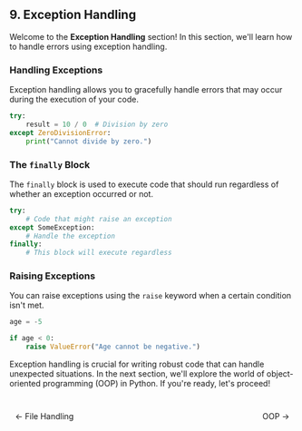 ## 9. Exception Handling

Welcome to the **Exception Handling** section! In this section, we'll learn how to handle errors using exception handling.

### Handling Exceptions

Exception handling allows you to gracefully handle errors that may occur during the execution of your code.

```python
try:
    result = 10 / 0  # Division by zero
except ZeroDivisionError:
    print("Cannot divide by zero.")
```

### The `finally` Block

The `finally` block is used to execute code that should run regardless of whether an exception occurred or not.

```python
try:
    # Code that might raise an exception
except SomeException:
    # Handle the exception
finally:
    # This block will execute regardless
```

### Raising Exceptions

You can raise exceptions using the `raise` keyword when a certain condition isn't met.

```python
age = -5

if age < 0:
    raise ValueError("Age cannot be negative.")
```

Exception handling is crucial for writing robust code that can handle unexpected situations. In the next section, we'll explore the world of object-oriented programming (OOP) in Python. If you're ready, let's proceed!

<br>

<div style="display: flex; justify-content: space-between; align-items: center;">
    <a href="https://bitquip.github.io/.NET-TDD/8_file_handling" style="margin: 10px; text-decoration: none;">← File Handling</a>
    <span style="margin: 10px;"></span>
    <a href="https://bitquip.github.io/.NET-TDD/10_oop" style="margin: 10px; text-decoration: none;">OOP →</a>
</div>
